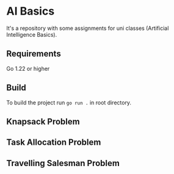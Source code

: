 # AI Basics
It's a repository with some assignments for uni classes (Artificial Intelligence Basics).

## Requirements
Go 1.22 or higher

## Build
To build the project run `go run .` in root directory.

## Knapsack Problem

## Task Allocation Problem

## Travelling Salesman Problem